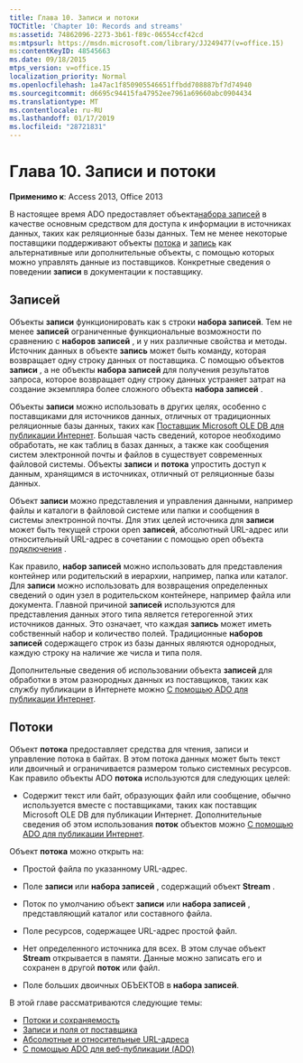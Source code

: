 ```yaml
---
title: Глава 10. Записи и потоки
TOCTitle: 'Chapter 10: Records and streams'
ms:assetid: 74862096-2273-3b61-f89c-06554ccf42cd
ms:mtpsurl: https://msdn.microsoft.com/library/JJ249477(v=office.15)
ms:contentKeyID: 48545663
ms.date: 09/18/2015
mtps_version: v=office.15
localization_priority: Normal
ms.openlocfilehash: 1a47ac1f850905546651ffbdd708887bf7d74940
ms.sourcegitcommit: d6695c94415fa47952ee7961a69660abc0904434
ms.translationtype: MT
ms.contentlocale: ru-RU
ms.lasthandoff: 01/17/2019
ms.locfileid: "28721831"
---
```

# <a name="chapter-10-records-and-streams"></a>Глава 10. Записи и потоки

**Применимо к**: Access 2013, Office 2013

В настоящее время ADO предоставляет объекта[набора записей](recordset-object-ado.md) в качестве основным средством для доступа к информации в источниках данных, таких как реляционные базы данных. Тем не менее некоторые поставщики поддерживают объекты [потока](stream-object-ado.md) и [запись](record-object-ado.md) как альтернативные или дополнительные объекты, с помощью которых можно управлять данные из поставщиков. Конкретные сведения о поведении **записи** в документации к поставщику.

## <a name="records"></a>Записей

Объекты **записи** функционировать как s строки **набора записей**. Тем не менее **записей** ограниченные функциональные возможности по сравнению с **наборов записей** , и у них различные свойства и методы. Источник данных в объекте **запись** может быть команду, которая возвращает одну строку данных от поставщика. С помощью объектов **записи** , а не объекты **набора записей** для получения результатов запроса, которое возвращает одну строку данных устраняет затрат на создание экземпляра более сложного объекта **набора записей** .

Объекты **записи** можно использовать в других целях, особенно с поставщиками для источников данных, отличных от традиционных реляционные базы данных, таких как [Поставщик Microsoft OLE DB для публикации Интернет](microsoft-ole-db-provider-for-internet-publishing.md). Большая часть сведений, которое необходимо обработать, не как таблиц в базах данных, а также как сообщения систем электронной почты и файлов в существует современных файловой системы. Объекты **записи** и **потока** упростить доступ к данным, хранящимся в источниках, отличный от реляционные базы данных.

Объект **записи** можно представления и управления данными, например файлы и каталоги в файловой системе или папки и сообщения в системы электронной почты. Для этих целей источника для **записи** может быть текущей строки open **записей**, абсолютный URL-адрес или относительный URL-адрес в сочетании с помощью open объекта [подключения](connection-object-ado.md) .

Как правило, **набор записей** можно использовать для представления контейнер или родительский в иерархии, например, папка или каталог. Для **записи** можно использовать для возвращения определенных сведений о один узел в родительском контейнере, например файла или документа. Главной причиной **записей** используются для представления данных этого типа является гетерогенной этих источников данных. Это означает, что каждая **запись** может иметь собственный набор и количество полей. Традиционные **наборов записей** содержащего строк из базы данных являются однородных, каждую строку на наличие же числа и типа поля.

Дополнительные сведения об использовании объекта **записей** для обработки в этом разнородных данных из поставщиков, таких как службу публикации в Интернете можно [С помощью ADO для публикации Интернет](using-ado-for-internet-publishing.md).

## <a name="streams"></a>Потоки

Объект **потока** предоставляет средства для чтения, записи и управление потока в байтах. В этом потока данных может быть текст или двоичный и ограничивается размером только системных ресурсов. Как правило объекты ADO **потока** используются для следующих целей:

- Содержит текст или байт, образующих файл или сообщение, обычно используется вместе с поставщиками, таких как поставщик Microsoft OLE DB для публикации Интернет. Дополнительные сведения об этом использования **поток** объектов можно [С помощью ADO для публикации Интернет](using-ado-for-internet-publishing.md).

Объект **потока** можно открыть на:

- Простой файла по указанному URL-адрес.

- Поле **записи** или **набора записей** , содержащий объект **Stream** .

- Поток по умолчанию объект **записи** или **набора записей** , представляющий каталог или составного файла.

- Поле ресурсов, содержащее URL-адрес простой файл.

- Нет определенного источника для всех. В этом случае объект **Stream** открывается в памяти. Данные можно записать его и сохранен в другой **поток** или файл.

- Поле больших двоичных ОБЪЕКТОВ в **набора записей**.

В этой главе рассматриваются следующие темы:

- [Потоки и сохраняемость](streams-and-persistence.md)
- [Записи и поля от поставщика](records-and-provider-supplied-fields.md)
- [Абсолютные и относительные URL-адреса](absolute-and-relative-urls.md)
- [С помощью ADO для веб-публикации (ADO)](using-ado-for-internet-publishing.md)

